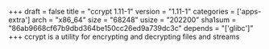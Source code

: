 +++
draft = false
title = "ccrypt 1.11-1"
version = "1.11-1"
categories = ['apps-extra']
arch = "x86_64"
size = "68248"
usize = "202200"
sha1sum = "86ab9668cf67b9dbd364be150cc26ed9a739dc3c"
depends = "['glibc']"
+++
ccrypt is a utility for encrypting and decrypting files and streams